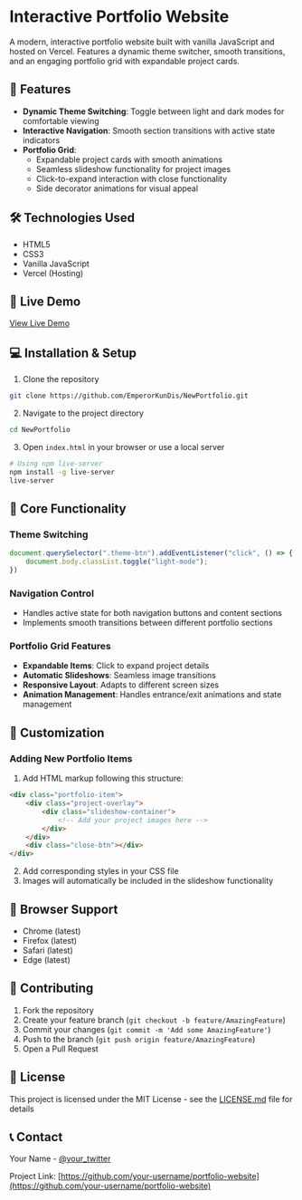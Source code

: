 # Interactive Portfolio Website

A modern, interactive portfolio website built with vanilla JavaScript and hosted on Vercel. Features a dynamic theme switcher, smooth transitions, and an engaging portfolio grid with expandable project cards.

## 🌟 Features

- **Dynamic Theme Switching**: Toggle between light and dark modes for comfortable viewing
- **Interactive Navigation**: Smooth section transitions with active state indicators
- **Portfolio Grid**: 
  - Expandable project cards with smooth animations
  - Seamless slideshow functionality for project images
  - Click-to-expand interaction with close functionality
  - Side decorator animations for visual appeal

## 🛠️ Technologies Used

- HTML5
- CSS3
- Vanilla JavaScript
- Vercel (Hosting)

## 🚀 Live Demo

[View Live Demo](https://martin-svanda-portfolio.vercel.app)

## 💻 Installation & Setup

1. Clone the repository
```bash
git clone https://github.com/EmperorKunDis/NewPortfolio.git
```

2. Navigate to the project directory
```bash
cd NewPortfolio
```

3. Open `index.html` in your browser or use a local server
```bash
# Using npm live-server
npm install -g live-server
live-server
```

## 🎯 Core Functionality

### Theme Switching
```javascript
document.querySelector(".theme-btn").addEventListener("click", () => {
    document.body.classList.toggle("light-mode");
})
```

### Navigation Control
- Handles active state for both navigation buttons and content sections
- Implements smooth transitions between different portfolio sections

### Portfolio Grid Features
- **Expandable Items**: Click to expand project details
- **Automatic Slideshows**: Seamless image transitions
- **Responsive Layout**: Adapts to different screen sizes
- **Animation Management**: Handles entrance/exit animations and state management

## 🔧 Customization

### Adding New Portfolio Items

1. Add HTML markup following this structure:
```html
<div class="portfolio-item">
    <div class="project-overlay">
        <div class="slideshow-container">
            <!-- Add your project images here -->
        </div>
    </div>
    <div class="close-btn"></div>
</div>
```

2. Add corresponding styles in your CSS file
3. Images will automatically be included in the slideshow functionality

## 📱 Browser Support

- Chrome (latest)
- Firefox (latest)
- Safari (latest)
- Edge (latest)

## 🤝 Contributing

1. Fork the repository
2. Create your feature branch (`git checkout -b feature/AmazingFeature`)
3. Commit your changes (`git commit -m 'Add some AmazingFeature'`)
4. Push to the branch (`git push origin feature/AmazingFeature`)
5. Open a Pull Request

## 📄 License

This project is licensed under the MIT License - see the [LICENSE.md](LICENSE.md) file for details

## 📞 Contact

Your Name - [@your_twitter](https://twitter.com/your_twitter)

Project Link: [https://github.com/your-username/portfolio-website](https://github.com/your-username/portfolio-website)
